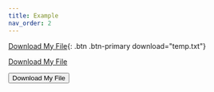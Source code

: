 ```yaml
---
title: Example
nav_order: 2
---
```


[Download My File](/assets/download/temp.txt){: .btn .btn-primary download="temp.txt"}

<a href="#" class="btn btn-primary" onclick="window.location.href='/assets/download/temp.txt'; return false;">Download My File</a>

<button class="btn btn-primary" onclick="downloadFile()">Download My File</button>

<script>
function downloadFile() {
    window.location.href = "/assets/download/temp.txt";
}
</script>
